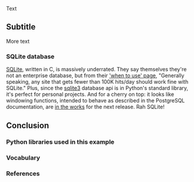 <!--
.. title: SQLite now has window functions
.. slug: sqlite-now-has-window-functions
.. date: 2019-01-21 00:00:42 UTC-05:00
.. tags: mathjax,SQL
.. category: Tools
.. link: 
.. description: 
.. type: text
-->

Text

<!-- TEASER_END -->

## Subtitle

More text
    
    
### SQLite database
    
<a href="https://www.sqlite.org/index.html">SQLite</a>, written in C, is massively underrated. They say themselves they're not an enterprise database, but from their <a href="https://sqlite.org/whentouse.html">'when to use' page</a>, <quote>"Generally speaking, any site that gets fewer than 100K hits/day should work fine with SQLite."</quote> Plus, since the <a href="https://docs.python.org/library/sqlite3.html">sqlite3</a> database api is in Python's standard library, it's perfect for personal projects. And for a cherry on top: it looks like windowing functions, intended to behave as described in the PostgreSQL documentation, are <a href="https://www.sqlite.org/draft/windowfunctions.html">in the works</a> for the next release. Rah SQLite!


## Conclusion

### Python libraries used in this example

### Vocabulary

### References
